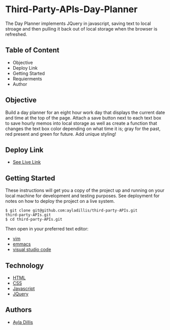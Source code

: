 # Third-Party-APIs-Day-Planner

The Day Planner implements JQuery in javascript, saving text to local stroage and then pulling it back out of local storage when the browser is refreshed.


## Table of Content
- Objective
- Deploy Link
- Getting Started
- Requierments 
- Author 

## Objective 
Build a day planner for an eight hour work day that displays the current date and time at the top of the page. Attach a save button next to each text box to save hourly memos into local storage as well as create a function that changes the text box color depending on what time it is; gray for the past, red present and green for future. Add unique styling! 

## Deploy Link 

* [See Live Link](https://ayladillis.github.io/third-party-APIs/)

## Getting Started
These instructions will get you a copy of the project up and running on your local machine for development and testing purposes. See deployment for notes on how to deploy the project on a live system.

```
$ git clone git@github.com:ayladillis/third-party-APIs.git
third-party-APIs.git
$ cd third-party-APIs.git
```
Then open in your preferred text editor:
- [vim](https://www.vim.org/) 
- [emmacs](https://www.gnu.org/software/emacs/)
- [visual studio code](https://code.visualstudio.com/) 

## Technology
* [HTML](https://developer.mozilla.org/en-US/docs/Web/HTML)
* [CSS](https://developer.mozilla.org/en-US/docs/Web/CSS)
* [Javascript](https://developer.mozilla.org/en-US/docs/Web/JavaScrip)
* [JQuery](https://jquery.com/)


## Authors 
- [Ayla Dillis](https://github.com/ayladillis)
